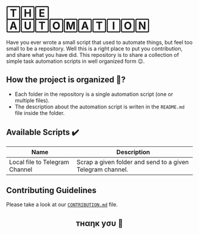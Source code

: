 # 🅃🄷🄴 🄰🅄🅃🄾🄼🄰🅃🄸🄾🄽

Have you ever wrote a small script that used to automate things, but feel too small to be a repository. Well this is a right place to put you contribution, and share what you have did. This repository is to share a collection of simple task automation scripts in well organized form :wink:. 

## How the project is organized 📁?
* Each folder in the repository is a single automation script (one or multiple files).
* The description about the automation script is writen in the `README.md` file inside the folder.

## Available Scripts ✔️
| Name |  Description |
| ---- | ------------ |
| Local file to Telegram Channel | Scrap a given folder and send to a given Telegram channel. |

## Contributing Guidelines
Please take a look at our [`CONTRIBUTION.md`](https://github.com/wendirad/the.automation/CONTRIBUTION.md) file.

<h2 align="center">тнαηк уσυ 💝</h2>
